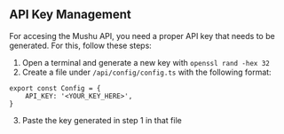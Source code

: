 ## API Key Management

For accesing the Mushu API, you need a proper API key that needs to be generated. For this, follow these steps:

1. Open a terminal and generate a new key with `openssl rand -hex 32`
2. Create a file under `/api/config/config.ts` with the following format:

```
export const Config = {
    API_KEY: '<YOUR_KEY_HERE>',
}
```

3. Paste the key generated in step 1 in that file
